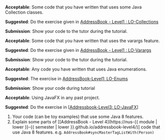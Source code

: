 <div id="collections">

**Acceptable**: Some code that you have written that uses some Java Collection classes.

**Suggested**: Do the exercise given in [AddressBook - Level1 : LO-Collections]({{module_org}}/addressbook-level1#use-collections-lo-collections) 

**Submission**: Show your code to the tutor during the tutorial.
</div>


<div id="varargs">

**Acceptable**: Some code that you have written that uses the varargs feature.

**Suggested**: Do the exercise given in [AddressBook - Level1 : LO-Varargs]({{module_org}}/addressbook-level1#use-varargs-lo-varargss) 

**Submission**: Show your code to the tutor during the tutorial.
</div>

<div id="enums">
  
**Acceptable**: Any code you have written that uses Java enumerations.

**Suggested**: The exercise in [AddressBook-Level1: LO-Enums]({{module_org}}/addressbook-level1/#use-enums-lo-enums)

**Submission**: Show your code during tutorial

</div>


<div id="javaFXBasic">

**Acceptable**: Using JavaFX in any past project.

**Suggested**: Do the exercise in [[Addressbook-Level3: LO-JavaFX]({{module_org}}/addressbook-level3/blob/master/doc/LearningOutcomes.md#use-java-fx-for-gui-programming-lo-javafx)]
   
<include src="project.md#PR_to_AB3" />

</div>


<div id="streamsBasic">

1. Your code (can be toy examples) that use some Java 8 features. 
2. Explain some parts of [[AddressBook - Level 4](https://nus-{{ module | lower }}-{{ semester | lower }}.github.io/addressbook-level4/)] code that use Java 8 features. e.g. `AddressBook#syncMasterTagListWith(Person)`

</div>